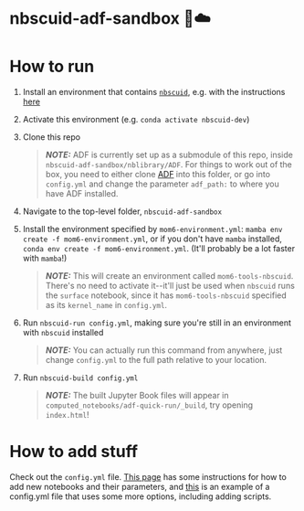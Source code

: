 # nbscuid-adf-sandbox 🦑☁️
# How to run

1. Install an environment that contains [`nbscuid`](https://github.com/rmshkv/nbscuid), e.g. with the instructions [here](https://nbscuid.readthedocs.io/en/latest/howtosetupdevelopment.html#how-to-set-up-an-nbscuid-development-environment)
2. Activate this environment (e.g. `conda activate nbscuid-dev`)
3. Clone this repo

   > **_NOTE:_**  ADF is currently set up as a submodule of this repo, inside `nbscuid-adf-sandbox/nblibrary/ADF`. For things to work out of the box, you need to either clone [ADF](https://github.com/NCAR/ADF) into this folder, or go into `config.yml` and change the parameter `adf_path:` to where you have ADF installed.
5. Navigate to the top-level folder, `nbscuid-adf-sandbox`
6. Install the environment specified by `mom6-environment.yml`: `mamba env create -f mom6-environment.yml`, or if you don't have `mamba` installed, `conda env create -f mom6-environment.yml`. (It'll probably be a lot faster with `mamba`!) 

    > **_NOTE:_**  This will create an environment called `mom6-tools-nbscuid`. There's no need to activate it--it'll just be used when `nbscuid` runs the `surface` notebook, since it has `mom6-tools-nbscuid` specified as its `kernel_name` in `config.yml`. 
    
7. Run `nbscuid-run config.yml`, making sure you're still in an environment with `nbscuid` installed

    > **_NOTE:_**  You can actually run this command from anywhere, just change `config.yml` to the full path relative to your location.
8. Run `nbscuid-build config.yml`

   > **_NOTE:_**  The built Jupyter Book files will appear in `computed_notebooks/adf-quick-run/_build`, try opening `index.html`!
   
# How to add stuff
Check out the `config.yml` file. [This page](https://nbscuid.readthedocs.io/en/latest/addingnotebookstocollection.html) has some instructions for how to add new notebooks and their parameters, and [this](https://github.com/rmshkv/nbscuid-examples/blob/main/testing-simplifying-features/config.yml) is an example of a config.yml file that uses some more options, including adding scripts.
